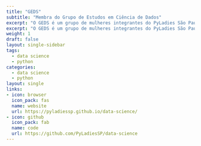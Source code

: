 ```yaml
---
title: "GEDS"
subtitle: "Membra do Grupo de Estudos em Ciência de Dados"
excerpt: "O GEDS é um grupo de mulheres integrantes do PyLadies São Paulo que se reuniram para estudar Python e Ciência de Dados. O grupo foi formado em 2018 e hoje conta com mulheres das áreas das Ciências Biológicas e Humanas, Física, Estatística e Tecnologia"
excerpt: "O GEDS é um grupo de mulheres integrantes do PyLadies São Paulo que se reuniram para estudar Python e Ciência de Dados. O grupo foi formado em 2018 e hoje conta com mulheres das áreas das Ciências Biológicas e Humanas, Física, Estatística e Tecnologia"
weight: 1
draft: false
layout: single-sidebar
tags:
  - data science
  - python
categories:
  - data science
  - python
layout: single
links:
- icon: browser
  icon_pack: fas
  name: website
  url: https://pyladiessp.github.io/data-science/
- icon: github
  icon_pack: fab
  name: code
  url: https://github.com/PyLadiesSP/data-science
---
```

